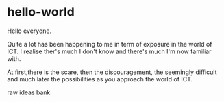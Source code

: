 # hello-world

Hello everyone.

Quite a lot has been happening to me in term of exposure in the world of ICT. I realise ther's much I don't know and there's much I'm now familiar with.

At first,there is the scare, then the discouragement, the seemingly difficult and much later the possibilities as you approach the world of ICT.

raw ideas bank
